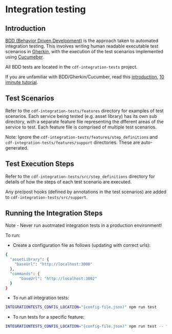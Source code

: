 # Integration testing

## Introduction

[BDD (Behavior Driven Development)](https://docs.cucumber.io/bdd/overview/) is the approach taken to automated integration testing.  This involves writing human readable executable test scenarios in [Gherkin](https://docs.cucumber.io/gherkin/reference/), with the execution of the test scenarios implemented using [Cucumeber](https://docs.cucumber.io/cucumber/).

All BDD tests are located in the `cdf-integration-tests` project.

If you are unfamiliar with BDD/Gherkin/Cucumber, read this [introduction](https://docs.cucumber.io/guides/overview/), [10 iminute tutorial](https://docs.cucumber.io/guides/10-minute-tutorial/).

## Test Scenarios

Refer to the `cdf-integration-tests/features` directory for examples of test scenarios.  Each service being tested (e.g. asset library) has its own sub directory, with a separate feature file representing the dfferent areas of the service to test.  Each feature file is comprised of multiple test scenarios.

Note:  Ignore the `cdf-integration-tests/features/step_definitions` and `cdf-integration-tests/features/support` directories.  These are auto-generated.

## Test Execution Steps

Refer to the `cdf-integration-tests/src/step_definitions` directory for details of how the steps of each test scenario are executed.

Any pre/post hooks (defined by annotations in the test scenarios) are added to `cdf-integration-tests/src/support`.

## Running the Integration Steps

Note - Never run auotmated integration tests in a production environment!

To run:

- Create a configuration file as follows (updating with correct urls):

```sh
{
  "assetLibrary": {
    "baseUrl": "http://localhost:3000"
  },
  "commands": {
      "baseUrl": "http://localhost:3002"
  }
}
```

- To run all integration tests:

```sh
INTEGRATIONTESTS_CONFIG_LOCATION="{config-file.json)" npm run test 
```

- To run tests for a specific feature:

```sh
INTEGRATIONTESTS_CONFIG_LOCATION="{config-file.json)" npm run test -- features/commands/*.feature
```